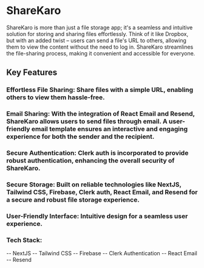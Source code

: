 # ShareKaro
ShareKaro is more than just a file storage app; it's a seamless and intuitive solution for storing and sharing files effortlessly. Think of it like Dropbox, but with an added twist – users can send a file's URL to others, allowing them to view the content without the need to log in. ShareKaro streamlines the file-sharing process, making it convenient and accessible for everyone.

## Key Features
### Effortless File Sharing: Share files with a simple URL, enabling others to view them hassle-free.
### Email Sharing: With the integration of React Email and Resend, ShareKaro allows users to send files through email. A user-friendly email template ensures an interactive and engaging experience for both the sender and the recipient.
### Secure Authentication: Clerk auth is incorporated to provide robust authentication, enhancing the overall security of ShareKaro.
### Secure Storage: Built on reliable technologies like NextJS, Tailwind CSS, Firebase, Clerk auth, React Email, and Resend for a secure and robust file storage experience.
### User-Friendly Interface: Intuitive design for a seamless user experience.
### Tech Stack:
-- NextJS
-- Tailwind CSS
-- Firebase
-- Clerk Authentication
-- React Email
-- Resend
